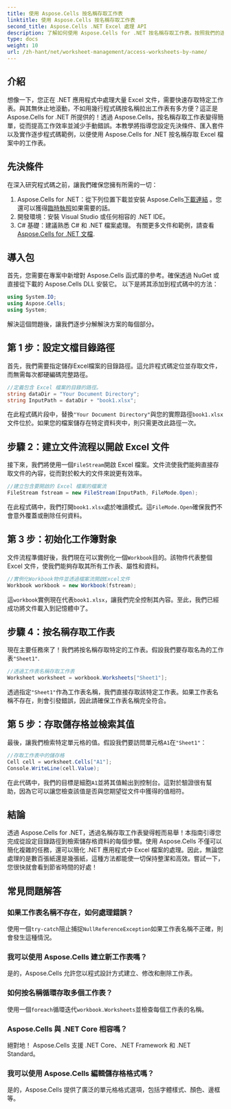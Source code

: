 ```yaml
---
title: 使用 Aspose.Cells 按名稱存取工作表
linktitle: 使用 Aspose.Cells 按名稱存取工作表
second_title: Aspose.Cells .NET Excel 處理 API
description: 了解如何使用 Aspose.Cells for .NET 按名稱存取工作表。按照我們的逐步指南有效地檢索和顯示工作表資料。
type: docs
weight: 10
url: /zh-hant/net/worksheet-management/access-worksheets-by-name/
---
```

## 介紹
想像一下，您正在 .NET 應用程式中處理大量 Excel 文件，需要快速存取特定工作表。與其無休止地滾動，不如用幾行程式碼按名稱拉出工作表有多方便？這正是 Aspose.Cells for .NET 所提供的！透過 Aspose.Cells，按名稱存取工作表變得簡單，從而提高工作效率並減少手動錯誤。本教學將指導您設定先決條件、匯入套件以及實作逐步程式碼範例，以便使用 Aspose.Cells for .NET 按名稱存取 Excel 檔案中的工作表。
## 先決條件
在深入研究程式碼之前，讓我們確保您擁有所需的一切：
1.  Aspose.Cells for .NET：從下列位置下載並安裝 Aspose.Cells[下載連結](https://releases.aspose.com/cells/net/) 。您還可以獲得[臨時執照](https://purchase.aspose.com/temporary-license/)如果需要的話。
2. 開發環境：安裝 Visual Studio 或任何相容的 .NET IDE。
3. C# 基礎：建議熟悉 C# 和 .NET 檔案處理。
有關更多文件和範例，請查看[Aspose.Cells for .NET 文檔](https://reference.aspose.com/cells/net/).
## 導入包
首先，您需要在專案中新增對 Aspose.Cells 函式庫的參考。確保透過 NuGet 或直接從下載的 Aspose.Cells DLL 安裝它。
以下是將其添加到程式碼中的方法：
```csharp
using System.IO;
using Aspose.Cells;
using System;
```
解決這個問題後，讓我們逐步分解解決方案的每個部分。
## 第 1 步：設定文檔目錄路徑
首先，我們需要指定儲存Excel檔案的目錄路徑。這允許程式碼定位並存取文件，而無需每次都硬編碼完整路徑。
```csharp
//定義包含 Excel 檔案的目錄的路徑。
string dataDir = "Your Document Directory";
string InputPath = dataDir + "book1.xlsx";
```
在此程式碼片段中，替換`"Your Document Directory"`與您的實際路徑`book1.xlsx`文件位於。如果您的檔案儲存在特定資料夾中，則只需更改此路徑一次。
## 步驟 2：建立文件流程以開啟 Excel 文件
接下來，我們將使用一個`FileStream`開啟 Excel 檔案。文件流使我們能夠直接存取文件的內容，從而對於較大的文件來說更有效率。
```csharp
//建立包含要開啟的 Excel 檔案的檔案流
FileStream fstream = new FileStream(InputPath, FileMode.Open);
```
在此程式碼中，我們打開`book1.xlsx`處於唯讀模式。這`FileMode.Open`確保我們不會意外覆蓋或刪除任何資料。
## 第 3 步：初始化工作簿對象
文件流程準備好後，我們現在可以實例化一個`Workbook`目的。該物件代表整個 Excel 文件，使我們能夠存取其所有工作表、屬性和資料。
```csharp
//實例化Workbook物件並透過檔案流開啟Excel文件
Workbook workbook = new Workbook(fstream);
```
這`workbook`實例現在代表`book1.xlsx`，讓我們完全控制其內容。至此，我們已經成功將文件載入到記憶體中了。
## 步驟 4：按名稱存取工作表
現在主要任務來了！我們將按名稱存取特定的工作表。假設我們要存取名為的工作表`"Sheet1"`. 
```csharp
//透過工作表名稱存取工作表
Worksheet worksheet = workbook.Worksheets["Sheet1"];
```
透過指定`"Sheet1"`作為工作表名稱，我們直接存取該特定工作表。如果工作表名稱不存在，則會引發錯誤，因此請確保工作表名稱完全符合。
## 第 5 步：存取儲存格並檢索其值
最後，讓我們檢索特定單元格的值。假設我們要訪問單元格`A1`在`"Sheet1"`：
```csharp
//存取工作表中的儲存格
Cell cell = worksheet.Cells["A1"];
Console.WriteLine(cell.Value);
```
在此代碼中，我們的目標是細胞`A1`並將其值輸出到控制台。這對於驗證很有幫助，因為它可以讓您檢查該值是否與您期望從文件中獲得的值相符。
## 結論
透過 Aspose.Cells for .NET，透過名稱存取工作表變得輕而易舉！本指南引導您完成從設定目錄路徑到檢索儲存格資料的每個步驟。使用 Aspose.Cells 不僅可以簡化複雜的任務，還可以簡化 .NET 應用程式中 Excel 檔案的處理。因此，無論您處理的是數百張紙還是幾張紙，這種方法都能使一切保持整潔和高效。嘗試一下，您很快就會看到節省時間的好處！
## 常見問題解答
### 如果工作表名稱不存在，如何處理錯誤？
使用一個`try-catch`阻止捕捉`NullReferenceException`如果工作表名稱不正確，則會發生這種情況。
### 我可以使用 Aspose.Cells 建立新工作表嗎？
是的，Aspose.Cells 允許您以程式設計方式建立、修改和刪除工作表。
### 如何按名稱循環存取多個工作表？
使用一個`foreach`循環迭代`workbook.Worksheets`並檢查每個工作表的名稱。
### Aspose.Cells 與 .NET Core 相容嗎？
絕對地！ Aspose.Cells 支援 .NET Core、.NET Framework 和 .NET Standard。
### 我可以使用 Aspose.Cells 編輯儲存格格式嗎？
是的，Aspose.Cells 提供了廣泛的單元格格式選項，包括字體樣式、顏色、邊框等。
